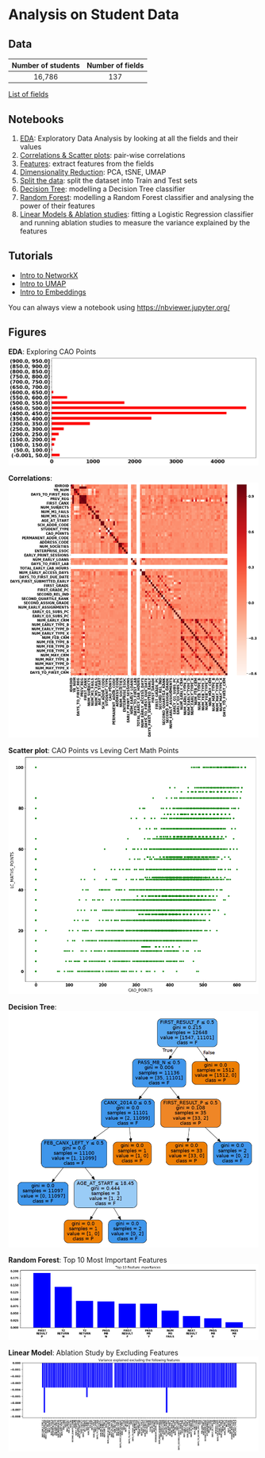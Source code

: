 # Analysis on Student Data

## Data

| Number of students | Number of fields |
| :-------------: | :-------------:|
| 16,786 | 137 |

[List of fields](docs/fields.md)

## Notebooks

1. [EDA](notebooks/EDA.ipynb): Exploratory Data Analysis by looking at all the fields and their values
2. [Correlations & Scatter plots](notebooks/Scatter%20%26%20Correlations.ipynb): pair-wise correlations
3. [Features](notebooks/Features.ipynb): extract features from the fields
4. [Dimensionality Reduction]((notebooks/Dimensionality%20Reduction.ipynb)): PCA, tSNE, UMAP
5. [Split the data](notebooks/Split%20train%20%26%20test%20sets.ipynb): split the dataset into Train and Test sets
6. [Decision Tree](notebooks/Modelling%20a%20Decision%20Tree.ipynb): modelling a Decision Tree classifier
7. [Random Forest](notebooks/Modelling%20a%20Random%20Forest.ipynb): modelling a Random Forest classifier and analysing the power of their features
8. [Linear Models & Ablation studies](notebooks/Ablation%20Study.ipynb): fitting a Logistic Regression classifier and running ablation studies to measure the variance explained by the features

## Tutorials

* [Intro to NetworkX](notebooks/Intro%20to%20Networkx.ipynb)
* [Intro to UMAP](notebooks/Intro%20to%UMAP.ipynb)
* [Intro to Embeddings](notebooks/Intro%20to%Embeddings.ipynb)

You can always view a notebook using https://nbviewer.jupyter.org/

## Figures

**EDA**: Exploring CAO Points
![](figures/exploring_CAO_POINTS.png)

**Correlations**:
![](figures/correlations.png)

**Scatter plot**: CAO Points vs Leving Cert Math Points
![](figures/scatter_CAO_POINTS_LC_MATHS_POINTS.png)

**Decision Tree**:
![](figures/tree.png)

**Random Forest**: Top 10 Most Important Features
![](figures/modelling_Random_Forest_Top_10_Feature_Importances.png)

**Linear Model**: Ablation Study by Excluding Features
![](figures/linear_model_variance_explained_by_excluding_features.png)
